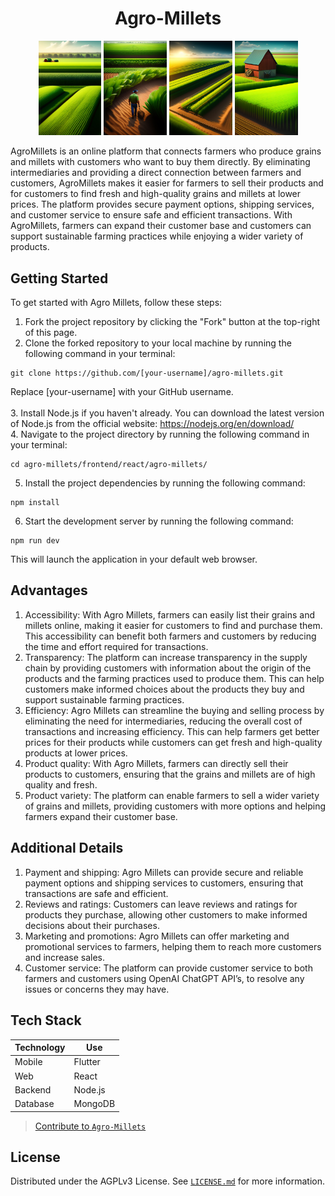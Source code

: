 <h1 align="center"> Agro-Millets </h1>
<p align="middle">
  <img src="/images/farm.jpg" width="20%" />
  <img src="/images/farmer.jpg" width="20%" /> 
  <img src="/images/field.jpg" width="20%" />
  <img src="/images/farmhouse.jpg" width="20%" />
</p>

AgroMillets is an online platform that connects farmers who produce grains and millets with customers who want to buy them directly. By eliminating intermediaries and providing a direct connection between farmers and customers, AgroMillets makes it easier for farmers to sell their products and for customers to find fresh and high-quality grains and millets at lower prices. The platform provides secure payment options, shipping services, and customer service to ensure safe and efficient transactions. With AgroMillets, farmers can expand their customer base and customers can support sustainable farming practices while enjoying a wider variety of products.

## Getting Started

To get started with Agro Millets, follow these steps:<br>
1. Fork the project repository by clicking the "Fork" button at the top-right of this page.<br>
2. Clone the forked repository to your local machine by running the following command in your terminal:<br>
```
git clone https://github.com/[your-username]/agro-millets.git
```
Replace [your-username] with your GitHub username.<br><br>
 3. Install Node.js if you haven't already. You can download the latest version of Node.js from the official website: https://nodejs.org/en/download/ <br>
 4. Navigate to the project directory by running the following command in your terminal: <br>
```
cd agro-millets/frontend/react/agro-millets/
```
5. Install the project dependencies by running the following command:
```
npm install
```
6. Start the development server by running the following command:
```
npm run dev
```
This will launch the application in your default web browser.

## Advantages

1. Accessibility: With Agro Millets, farmers can easily list their grains and millets online, making it easier for customers to find and purchase them. This accessibility can benefit both farmers and customers by reducing the time and effort required for transactions.
2. Transparency: The platform can increase transparency in the supply chain by providing customers with information about the origin of the products and the farming practices used to produce them. This can help customers make informed choices about the products they buy and support sustainable farming practices.
3. Efficiency: Agro Millets can streamline the buying and selling process by eliminating the need for intermediaries, reducing the overall cost of transactions and increasing efficiency. This can help farmers get better prices for their products while customers can get fresh and high-quality products at lower prices.
4. Product quality: With Agro Millets, farmers can directly sell their products to customers, ensuring that the grains and millets are of high quality and fresh.
5. Product variety: The platform can enable farmers to sell a wider variety of grains and millets, providing customers with more options and helping farmers expand their customer base.

## Additional Details

1. Payment and shipping: Agro Millets can provide secure and reliable payment options and shipping services to customers, ensuring that transactions are safe and efficient.
2. Reviews and ratings: Customers can leave reviews and ratings for products they purchase, allowing other customers to make informed decisions about their purchases.
3. Marketing and promotions: Agro Millets can offer marketing and promotional services to farmers, helping them to reach more customers and increase sales.
4. Customer service: The platform can provide customer service to both farmers and customers using OpenAI ChatGPT API’s, to resolve any issues or concerns they may have.

## Tech Stack

| Technology | Use |
| --- | --- |
| Mobile | Flutter |
| Web | React |
| Backend | Node.js |
| Database | MongoDB |

> [Contribute to `Agro-Millets`](./doc/CONTRIBUTING.md)

## License
Distributed under the AGPLv3 License. See [`LICENSE.md`](./LICENSE) for more information.
